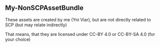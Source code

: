 ## My-NonSCPAssetBundle
These assets are created by me (Yni Viar), but are not directly related to SCP (but may relate indirectly)

That means, that they are licensed under CC-BY 4.0 or CC-BY-SA 4.0 (for your choice)